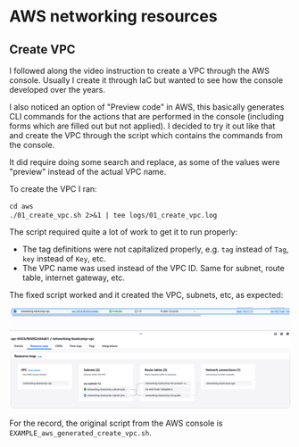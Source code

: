 # AWS networking resources

## Create VPC

I followed along the video instruction to create a VPC through the AWS console. Usually I create it through IaC but wanted to see how the console developed over the years.

I also noticed an option of "Preview code" in AWS, this basically generates CLI commands for the actions that are performed in the console (including forms which are filled out but not applied). I decided to try it out like that and create the VPC through the script which contains the commands from the console.

It did require doing some search and replace, as some of the values were "preview" instead of the actual VPC name.

To create the VPC I ran:

```
cd aws
./01_create_vpc.sh 2>&1 | tee logs/01_create_vpc.log
```

The script required quite a lot of work to get it to run properly:
- The tag definitions were not capitalized properly, e.g. `tag` instead of `Tag`, `key` instead of `Key`, etc.
- The VPC name was used instead of the VPC ID. Same for subnet, route table, internet gateway, etc.

The fixed script worked and it created the VPC, subnets, etc, as expected:

![image](img/vpc_created.png)

For the record, the original script from the AWS console is `EXAMPLE_aws_generated_create_vpc.sh`.
